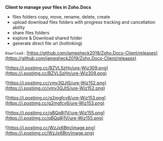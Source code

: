 **Client to manage your files in Zoho.Docs**

* files folders copy, move, rename, delete, create
* upload download files folders with progress tracking and cancellation ability 
* share files folders
* explore & Download shared folder
* generate direct file url (hotlinking)

`Download:`
[https://github.com/jamesheck2019/Zoho.Docs-Client/releases](https://github.com/jamesheck2019/Zoho.Docs-Client/releases)

![https://i.postimg.cc/BZVLSzHn/ure-Wiz309.png](https://i.postimg.cc/BZVLSzHn/ure-Wiz309.png)

![https://i.postimg.cc/vmv3QJtS/ure-Wiz152.png](https://i.postimg.cc/vmv3QJtS/ure-Wiz152.png)

![https://i.postimg.cc/g2mgfcv6/ure-Wiz153.png](https://i.postimg.cc/g2mgfcv6/ure-Wiz153.png)

![https://i.postimg.cc/qBQq8j1V/ure-Wiz155.png](https://i.postimg.cc/qBQq8j1V/ure-Wiz155.png)

![https://i.postimg.cc/WzJx6Btn/image.png](https://i.postimg.cc/WzJx6Btn/image.png)
